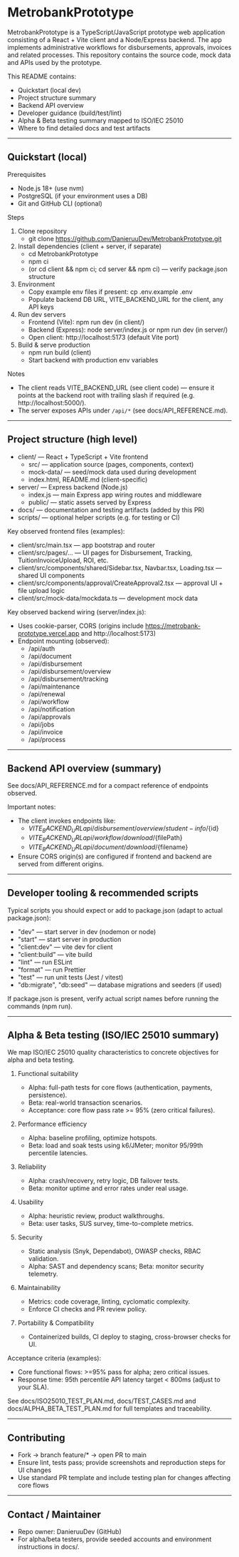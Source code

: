 # MetrobankPrototype

MetrobankPrototype is a TypeScript/JavaScript prototype web application consisting of a React + Vite client and a Node/Express backend. The app implements administrative workflows for disbursements, approvals, invoices and related processes. This repository contains the source code, mock data and APIs used by the prototype.

This README contains:
- Quickstart (local dev)
- Project structure summary
- Backend API overview
- Developer guidance (build/test/lint)
- Alpha & Beta testing summary mapped to ISO/IEC 25010
- Where to find detailed docs and test artifacts

---

## Quickstart (local)

Prerequisites
- Node.js 18+ (use nvm)
- PostgreSQL (if your environment uses a DB)
- Git and GitHub CLI (optional)

Steps
1. Clone repository
   - git clone https://github.com/DanieruuDev/MetrobankPrototype.git
2. Install dependencies (client + server, if separate)
   - cd MetrobankPrototype
   - npm ci
   - (or cd client && npm ci; cd server && npm ci) — verify package.json structure
3. Environment
   - Copy example env files if present: cp .env.example .env
   - Populate backend DB URL, VITE_BACKEND_URL for the client, any API keys
4. Run dev servers
   - Frontend (Vite): npm run dev (in client/)
   - Backend (Express): node server/index.js or npm run dev (in server/)
   - Open client: http://localhost:5173 (default Vite port)
5. Build & serve production
   - npm run build (client)
   - Start backend with production env variables

Notes
- The client reads VITE_BACKEND_URL (see client code) — ensure it points at the backend root with trailing slash if required (e.g. http://localhost:5000/).
- The server exposes APIs under `/api/*` (see docs/API_REFERENCE.md).

---

## Project structure (high level)

- client/ — React + TypeScript + Vite frontend
  - src/ — application source (pages, components, context)
  - mock-data/ — seed/mock data used during development
  - index.html, README.md (client-specific)
- server/ — Express backend (Node.js)
  - index.js — main Express app wiring routes and middleware
  - public/ — static assets served by Express
- docs/ — documentation and testing artifacts (added by this PR)
- scripts/ — optional helper scripts (e.g. for testing or CI)

Key observed frontend files (examples):
- client/src/main.tsx — app bootstrap and router
- client/src/pages/... — UI pages for Disbursement, Tracking, TuitionInvoiceUpload, ROI, etc.
- client/src/components/shared/Sidebar.tsx, Navbar.tsx, Loading.tsx — shared UI components
- client/src/components/approval/CreateApproval2.tsx — approval UI + file upload logic
- client/src/mock-data/mockdata.ts — development mock data

Key observed backend wiring (server/index.js):
- Uses cookie-parser, CORS (origins include https://metrobank-prototype.vercel.app and http://localhost:5173)
- Endpoint mounting (observed):
  - /api/auth
  - /api/document
  - /api/disbursement
  - /api/disbursement/overview
  - /api/disbursement/tracking
  - /api/maintenance
  - /api/renewal
  - /api/workflow
  - /api/notification
  - /api/approvals
  - /api/jobs
  - /api/invoice
  - /api/process

---

## Backend API overview (summary)
See docs/API_REFERENCE.md for a compact reference of endpoints observed.

Important notes:
- The client invokes endpoints like:
  - ${VITE_BACKEND_URL}api/disbursement/overview/student-info/${id}
  - ${VITE_BACKEND_URL}api/workflow/download/${filePath}
  - ${VITE_BACKEND_URL}api/document/download/${filename}
- Ensure CORS origin(s) are configured if frontend and backend are served from different origins.

---

## Developer tooling & recommended scripts

Typical scripts you should expect or add to package.json (adapt to actual package.json):
- "dev" — start server in dev (nodemon or node)
- "start" — start server in production
- "client:dev" — vite dev for client
- "client:build" — vite build
- "lint" — run ESLint
- "format" — run Prettier
- "test" — run unit tests (Jest / vitest)
- "db:migrate", "db:seed" — database migrations and seeders (if used)

If package.json is present, verify actual script names before running the commands (npm run).

---

## Alpha & Beta testing (ISO/IEC 25010 summary)

We map ISO/IEC 25010 quality characteristics to concrete objectives for alpha and beta testing.

1. Functional suitability
   - Alpha: full-path tests for core flows (authentication, payments, persistence).
   - Beta: real-world transaction scenarios.
   - Acceptance: core flow pass rate >= 95% (zero critical failures).

2. Performance efficiency
   - Alpha: baseline profiling, optimize hotspots.
   - Beta: load and soak tests using k6/JMeter; monitor 95/99th percentile latencies.

3. Reliability
   - Alpha: crash/recovery, retry logic, DB failover tests.
   - Beta: monitor uptime and error rates under real usage.

4. Usability
   - Alpha: heuristic review, product walkthroughs.
   - Beta: user tasks, SUS survey, time-to-complete metrics.

5. Security
   - Static analysis (Snyk, Dependabot), OWASP checks, RBAC validation.
   - Alpha: SAST and dependency scans; Beta: monitor security telemetry.

6. Maintainability
   - Metrics: code coverage, linting, cyclomatic complexity.
   - Enforce CI checks and PR review policy.

7. Portability & Compatibility
   - Containerized builds, CI deploy to staging, cross-browser checks for UI.

Acceptance criteria (examples):
- Core functional flows: >=95% pass for alpha; zero critical issues.
- Response time: 95th percentile API latency target < 800ms (adjust to your SLA).

See docs/ISO25010_TEST_PLAN.md, docs/TEST_CASES.md and docs/ALPHA_BETA_TEST_PLAN.md for full templates and traceability.

---

## Contributing
- Fork → branch feature/* → open PR to main
- Ensure lint, tests pass; provide screenshots and reproduction steps for UI changes
- Use standard PR template and include testing plan for changes affecting core flows

---

## Contact / Maintainer
- Repo owner: DanieruuDev (GitHub)
- For alpha/beta testers, provide seeded accounts and environment instructions in docs/.